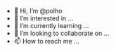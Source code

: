 - 👋 Hi, I’m @polho
- 👀 I’m interested in ...
- 🌱 I’m currently learning ...
- 💞️ I’m looking to collaborate on ...
- 📫 How to reach me ...

<!---
polho/polho is a ✨ special ✨ repository because its `README.md` (this file) appears on your GitHub profile.
You can click the Preview link to take a look at your changes.
--->
